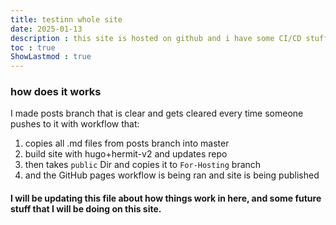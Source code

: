 ```yaml
---
title: testinn whole site
date: 2025-01-13
description : this site is hosted on github and i have some CI/CD stuff and this is testing it. so, is it working?? 
toc : true
ShowLastmod : true
---
```


### how does it works
I made posts branch that is clear and gets cleared every time someone pushes to it with workflow that:
1. copies all .md files from posts branch into master
1. build site with hugo+hermit-v2 and updates repo
1. then takes `public` Dir and copies it to `For-Hosting` branch
1. and the GitHub pages workflow is being ran and site is being published

#### I will be updating this file about how things work in here, and some future stuff that I will be doing on this site.